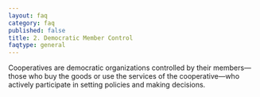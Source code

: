 ```yaml
---
layout: faq
category: faq
published: false
title: 2. Democratic Member Control
faqtype: general
---
```


Cooperatives are democratic organizations controlled by their members—those who buy the goods or use the services of the cooperative—who actively participate in setting policies and making decisions.
